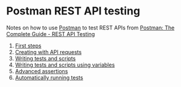 # Postman REST API testing

<!-- START doctoc  -->
<!-- END doctoc -->

Notes on how to use [Postman](https://www.getpostman.com/) to test REST APIs
from [Postman: The Complete Guide - REST API Testing](https://www.udemy.com/postman-the-complete-guide)

1. [First steps](./01-first-steps)
2. [Creating with API requests](./02-creating-with-api-requests)
3. [Writing tests and scripts](./03-writing-tests-and-scripts)
4. [Writing tests and scripts using variables](./04-writing-tests-and-scripts-using-variables)
5. [Advanced assertions](./05-advanced-assertions)
6. [Automatically running tests](./06-automatically-running-tests)
